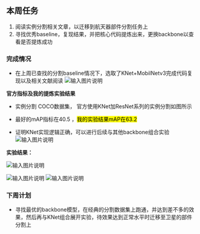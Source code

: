 ##  本周任务
1. 阅读实例分割相关文章，以迁移到航天器部件分割任务上
2. 寻找优秀baseline，复现结果，并把核心代码提炼出来，更换backbone以查看是否提炼成功

### 完成情况

 - 在上周已查找的分割baseline情况下，选取了KNet+MobilNetv3完成代码复现以及相关文献阅读
 ![输入图片说明](/imgs/2025-06-16/8V0LzdVanX3Ab3Qs.png)
 
 **官方指标及我的提炼实验结果**
 
 - 实例分割  COCO数据集， 官方使用KNet加ResNet系列的实例分割如图所示
 
 - 最好的mAP指标在40.5 ，<mark>我的实验结果mAP在63.2 
 - 证明KNet实现逻辑正确，可以进行后续与其他backbone组合实验
 ![输入图片说明](/imgs/2025-06-16/EkbyfgaU4fmpYra5.png)
 
 **实验结果：**
 
 ![输入图片说明](/imgs/2025-06-16/nDV0rxJgQVyrVPyR.png)

![输入图片说明](/imgs/2025-06-16/HnrWTzONqsYgbxoD.png)
![输入图片说明](/imgs/2025-06-16/VZO7qb7W3NCQPQ4f.png)

### 下周计划

  
 
 - 寻找最优的backbone模型，在经典的分割数据集上跑通，并达到差不多的效果，然后再与KNet组合展开实验，待效果达到正常水平时迁移至卫星的部件分割上

